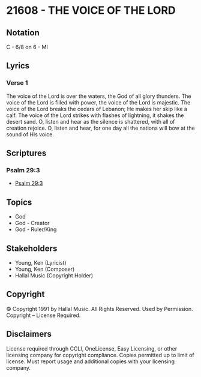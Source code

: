 # 21608 - THE VOICE OF THE LORD

## Notation

C - 6/8 on 6 - MI

## Lyrics

### Verse 1

The voice of the Lord is over the waters, the God of all glory thunders. The voice of the Lord is filled with power, the voice of the Lord is majestic. The voice of the Lord breaks the cedars of Lebanon; He makes her skip like a calf. The voice of the Lord strikes with flashes of lightning, it shakes the desert sand. O, listen and hear as the silence is shattered, with all of creation rejoice. O, listen and hear, for one day all the nations will bow at the sound of His voice.




## Scriptures

### Psalm 29:3

- [Psalm 29:3](https://www.biblegateway.com/passage/?search=Psalm%2029%3A3)


## Topics

- God
- God - Creator
- God - Ruler/King

## Stakeholders

- Young, Ken (Lyricist)
- Young, Ken (Composer)
- Hallal Music (Copyright Holder)

## Copyright

© Copyright 1991 by Hallal Music. All Rights Reserved. Used by Permission.
Copyright – License Required.

## Disclaimers

License required through CCLI, OneLicense, Easy Licensing, or other licensing company for copyright compliance.
Copies permitted up to limit of license. 
Must report usage and additional copies with your licensing company.

